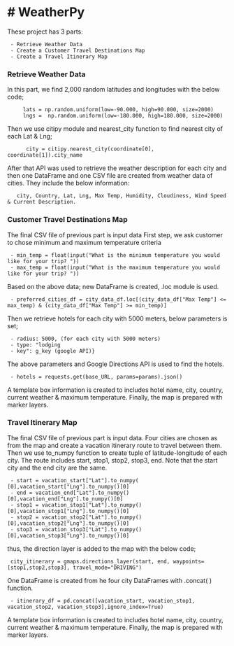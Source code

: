 # # WeatherPy
These project has 3 parts:

	 - Retrieve Weather Data 
	 - Create a Customer Travel Destinations Map
	 - Create a Travel Itinerary Map

	 
### Retrieve Weather Data
In this part, we find 2,000 random latitudes and longitudes with the below code;

		 lats = np.random.uniform(low=-90.000, high=90.000, size=2000) 
		 lngs =  np.random.uniform(low=-180.000, high=180.000, size=2000)

Then we use citipy module and nearest_city function to find nearest city of each Lat & Lng;

	      city = citipy.nearest_city(coordinate[0], coordinate[1]).city_name

After that API was used  to retrieve the  weather description for each city and then  one  DataFrame and one CSV file are created from weather data of cities. They include the below information:

	   city, Country, Lat, Lng, Max Temp, Humidity, Cloudiness, Wind Speed & Current Description.

### Customer Travel Destinations Map 
The final CSV file of previous part is input data 
First step, we ask customer to chose minimum and maximum temperature criteria

	 - min_temp = float(input("What is the minimum temperature you would like for your trip? ")) 
	 - max_temp = float(input("What is the maximum temperature you would like for your trip? "))

Based on the above data; new DataFrame is created, .loc module is used. 

	 - preferred_cities_df = city_data_df.loc[(city_data_df["Max Temp"] <= max_temp) & (city_data_df["Max Temp"] >= min_temp)]
	 
Then we retrieve hotels for each city with 5000 meters, below parameters is set;

	 - radius: 5000, (for each city with 5000 meters)
	 - type: "lodging
	 - key": g_key (google API)}

The above parameters and Google Directions API is used to find the hotels.

	 - hotels = requests.get(base_URL, params=params).json()

A template box information is created to includes hotel name, city, country, current weather & maximum temperature. Finally, the map is prepared with marker layers.

###  Travel Itinerary Map
The final CSV file of previous part is input data.
Four cities are chosen as from the map and create a vacation itinerary route to travel between them. Then we use to_numpy function to create tuple of  latitude-longitude of each city. The route includes start, stop1, stop2, stop3, end. Note that the start city and the end city are the same.

	 - start = vacation_start["Lat"].to_numpy( [0],vacation_start["Lng"].to_numpy()[0]
	 - end = vacation_end["Lat"].to_numpy()[0],vacation_end["Lng"].to_numpy()[0]
	 - stop1 = vacation_stop1["Lat"].to_numpy()[0],vacation_stop1["Lng"].to_numpy()[0]
	 - stop2 = vacation_stop2["Lat"].to_numpy()[0],vacation_stop2["Lng"].to_numpy()[0]
	 - stop3 = vacation_stop3["Lat"].to_numpy()[0],vacation_stop3["Lng"].to_numpy()[0]
 
 thus, the direction layer is added to the map with the below code;
 
	 city_itinerary = gmaps.directions_layer(start, end, waypoints=[stop1,stop2,stop3], travel_mode="DRIVING")

One DataFrame is created from he four city DataFrames with .concat( ) function.

	 - itinerary_df = pd.concat([vacation_start, vacation_stop1, vacation_stop2, vacation_stop3],ignore_index=True)
	 
A template box information is created to includes hotel name, city, country, current weather & maximum temperature. Finally, the map is prepared with marker layers.
 
